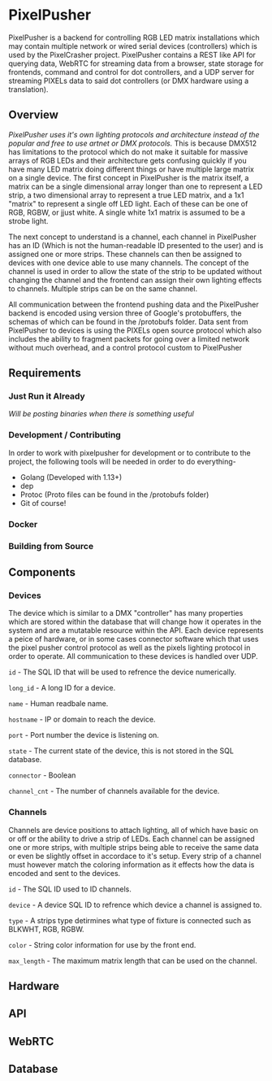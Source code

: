 # PixelPusher

PixelPusher is a backend for controlling RGB LED matrix installations which may contain multiple network or wired serial devices (controllers) which is used by the PixelCrasher project. PixelPusher contains a REST like API for querying data, WebRTC for streaming data from a browser, state storage for frontends, command and control for dot controllers, and a UDP server for streaming PIXELs data to said dot controllers (or DMX hardware using a translation).

## Overview

*PixelPusher uses it's own lighting protocols and architecture instead of the popular and free to use artnet or DMX protocols.* This is because DMX512 has limitations to the protocol which do not make it suitable for massive arrays of RGB LEDs and their architecture gets confusing quickly if you have many LED matrix doing different things or have multiple large matrix on a single device. The first concept in PixelPusher is the matrix itself, a matrix can be a single dimensional array longer than one to represent a LED strip, a two dimensional array to represent a true LED matrix, and a 1x1 "matrix" to represent a single off LED light. Each of these can be one of RGB, RGBW, or jjust white. A single white 1x1 matrix is assumed to be a strobe light.

The next concept to understand is a channel, each channel in PixelPusher has an ID (Which is not the human-readable ID presented to the user) and is assigned one or more strips. These channels can then be assigned to devices with one device able to use many channels. The concept of the channel is used in order to allow the state of the strip to be updated without changing the channel and the frontend can assign their own lighting effects to channels. Multiple strips can be on the same channel.

All communication between the frontend pushing data and the PixelPusher backend is encoded using version three of Google's protobuffers, the schemas of which can be found in the /protobufs folder. Data sent from PixelPusher to devices is using the PIXELs open source protocol which also includes the ability to fragment packets for going over a limited network without much overhead, and a control protocol custom to PixelPusher

## Requirements

### Just Run it Already

_Will be posting binaries when there is something useful_

### Development / Contributing

In order to work with pixelpusher for development or to contribute to the project, the following tools will be needed in order to do everything-

* Golang (Developed with 1.13+)
* dep
* Protoc (Proto files can be found in the /protobufs folder)
* Git of course!

### Docker

### Building from Source

## Components

### Devices

The device which is similar to a DMX "controller" has many properties which are stored within the database that will change how it operates in the system and are a mutatable resource within the API. Each device represents a peice of hardware, or in some cases connector software which that uses the pixel pusher control protocol as well as the pixels lighting protocol in order to operate. All communication to these devices is handled over UDP.

`id` - The SQL ID that will be used to refrence the device numerically.

`long_id` - A long ID for a device.

`name` - Human readbale name.

`hostname` - IP or domain to reach the device.

`port` - Port number the device is listening on.

`state` - The current state of the device, this is not stored in the SQL database.

`connector` - Boolean

`channel_cnt` - The number of channels available for the device.

### Channels

Channels are device positions to attach lighting, all of which have basic on or off or the ability to drive a strip of LEDs. Each channel can be assigned one or more strips, with multiple strips being able to receive the same data or even be slightly offset in accordace to it's setup. Every strip of a channel must however match the coloring information as it effects how the data is encoded and sent to the devices.

`id` - The SQL ID used to ID channels.

`device` - A device SQL ID to refrence which device a channel is assigned to.

`type` - A strips type detirmines what type of fixture is connected such as BLKWHT, RGB, RGBW.

`color` - String color information for use by the front end.

`max_length` - The maximum matrix length that can be used on the channel.

## Hardware

## API

## WebRTC

## Database